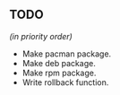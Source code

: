 TODO
----

*(in priority order)*

- Make pacman package.
- Make deb package.
- Make rpm package.
- Write rollback function.
